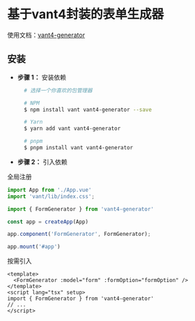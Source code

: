 # 基于vant4封装的表单生成器

使用文档：[vant4-generator](https://qq390405712.gitee.io/vant4-generator-docs)

## 安装

- **步骤 1：** 安装依赖

  ```bash
    # 选择一个你喜欢的包管理器

    # NPM
    $ npm install vant vant4-generator --save

    # Yarn
    $ yarn add vant vant4-generator

    # pnpm
    $ pnpm install vant vant4-generator
  ```

- **步骤 2：** 引入依赖

全局注册
```ts
import App from './App.vue'
import 'vant/lib/index.css';

import { FormGenerator } from 'vant4-generator'

const app = createApp(App)

app.component('FormGenerator', FormGenerator);

app.mount('#app')
```
按需引入
```vue
<template>
  <FormGenerator :model="form" :formOption="formOption" />
</template>
<script lang="tsx" setup>
import { FormGenerator } from 'vant4-generator'
// ...
</script>
```
